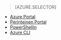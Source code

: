 > [AZURE.SELECTOR]
- [Azure Portal](../articles/virtual-network/virtual-networks-create-vnet-classic-pportal.md)
- [Perinteinen Portal](../articles/virtual-network/virtual-networks-create-vnet-classic-portal.md)
- [PowerShellin](../articles/virtual-network/virtual-networks-create-vnet-classic-netcfg-ps.md)
- [Azure CLI](../articles/virtual-network/virtual-networks-create-vnet-classic-cli.md)